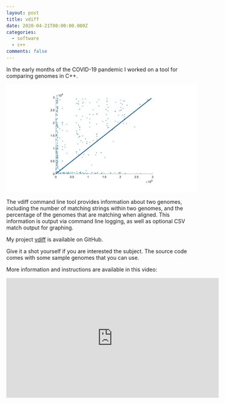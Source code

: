 ```yaml
---
layout: post
title: vdiff
date: 2020-04-21T00:00:00.000Z
categories:
  - software
  - c++
comments: false
---
```


In the early months of the COVID-19 pandemic I worked on a tool for comparing genomes in C++.

![vdiff](/img/vdiff.png)

The vdiff command line tool provides information about two genomes, including the number of matching strings within two genomes, and the percentage of the genomes that are matching when aligned. This information is output via command line logging, as well as optional CSV match output for graphing. 

<!-- more -->

My project [vdiff](https://github.com/tehp/vdiff) is available on GitHub.

Give it a shot yourself if you are interested the subject. The source code comes with some sample genomes that you can use. 

More information and instructions are available in this video:

<iframe width="560" height="315" src="https://www.youtube.com/embed/AkUEvy7Igu0" frameborder="0" allow="accelerometer; autoplay; encrypted-media; gyroscope; picture-in-picture" allowfullscreen></iframe>